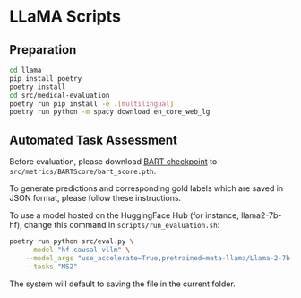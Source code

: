 # LLaMA Scripts

## Preparation
```bash
cd llama
pip install poetry
poetry install
cd src/medical-evaluation
poetry run pip install -e .[multilingual]
poetry run python -m spacy download en_core_web_lg
```

## Automated Task Assessment
Before evaluation, please download [BART checkpoint](https://drive.google.com/u/0/uc?id=1_7JfF7KOInb7ZrxKHIigTMR4ChVET01m&export=download) to `src/metrics/BARTScore/bart_score.pth`.

To generate predictions and corresponding gold labels which are saved in JSON format, please follow these instructions.

To use a model hosted on the HuggingFace Hub (for instance, llama2-7b-hf), change this command in `scripts/run_evaluation.sh`:

```bash
poetry run python src/eval.py \
    --model "hf-causal-vllm" \
    --model_args "use_accelerate=True,pretrained=meta-llama/Llama-2-7b-chat-hf,use_fast=False" \
    --tasks "MS2"
```
The system will default to saving the file in the current folder.
